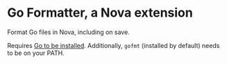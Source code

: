 # Go Formatter, a Nova extension

Format Go files in Nova, including on save.

Requires [Go to be installed](https://go.dev). Additionally, `gofmt` (installed by default) needs to be on your PATH.


